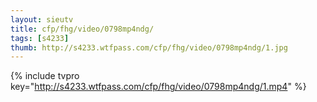 ```yaml
--- 
layout: sieutv
title: cfp/fhg/video/0798mp4ndg/
tags: [s4233]
thumb: http://s4233.wtfpass.com/cfp/fhg/video/0798mp4ndg/1.jpg
---
```

{% include tvpro key="http://s4233.wtfpass.com/cfp/fhg/video/0798mp4ndg/1.mp4" %} 
